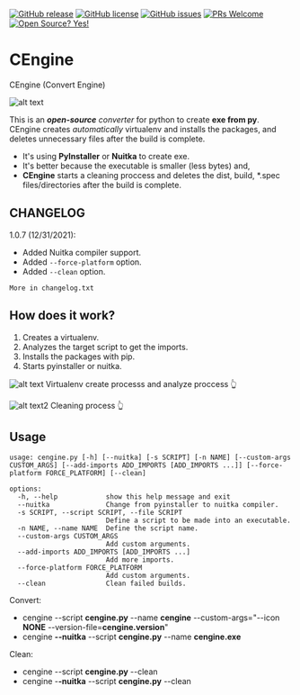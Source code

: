 [![GitHub release](https://img.shields.io/github/release/Da4ndo/CEngine)](https://gitHub.com/Da4ndo/CEngine/releases/)
[![GitHub license](https://img.shields.io/github/license/Da4ndo/CEngine)](https://github.com/Da4ndo/CEngine/blob/master/LICENSE)
[![GitHub issues](https://img.shields.io/github/issues/Da4ndo/CEngine)](https://GitHub.com/Da4ndo/CEngine/issues/)
[![PRs Welcome](https://img.shields.io/badge/PRs-welcome-brightgreen.svg?style=flat-square)](http://makeapullrequest.com)
[![Open Source? Yes!](https://badgen.net/badge/Open%20Source%20%3F/Yes%21/blue?icon=github)](https://github.com/Da4ndo/CEngine)

# CEngine

CEngine (Convert Engine)

![alt text](https://github.com/Mesteri05/CEngine/blob/main/images/cengine.icon.jpg)

This is an ***open-source*** *converter* for python to create **exe from py**. CEngine creates *automatically* virtualenv and installs the packages, and deletes unnecessary files after the build is complete.

- It's using **PyInstaller** or **Nuitka** to create exe. 
- It's better because the executable is smaller (less bytes) and,
- **CEngine** starts a cleaning proccess and deletes the dist, build, *.spec files/directories after the build is complete.

## CHANGELOG

1.0.7 (12/31/2021):

- Added Nuitka compiler support.
- Added `--force-platform` option.
- Added `--clean` option.

`More in changelog.txt`

## How does it work?

1. Creates a virtualenv.
2. Analyzes the target script to get the imports.
3. Installs the packages with pip.
4. Starts pyinstaller or nuitka.

![alt text](https://github.com/Mesteri05/CEngine/blob/main/images/running_in_console.png)
Virtualenv create processs and analyze proccess 👆

![alt text2](https://github.com/Mesteri05/CEngine/blob/main/images/running_in_console2.png)
Cleaning process 👆

## Usage

```
usage: cengine.py [-h] [--nuitka] [-s SCRIPT] [-n NAME] [--custom-args CUSTOM_ARGS] [--add-imports ADD_IMPORTS [ADD_IMPORTS ...]] [--force-platform FORCE_PLATFORM] [--clean]

options:
  -h, --help            show this help message and exit
  --nuitka              Change from pyinstaller to nuitka compiler.
  -s SCRIPT, --script SCRIPT, --file SCRIPT
                        Define a script to be made into an executable.
  -n NAME, --name NAME  Define the script name.
  --custom-args CUSTOM_ARGS
                        Add custom arguments.
  --add-imports ADD_IMPORTS [ADD_IMPORTS ...]
                        Add more imports.
  --force-platform FORCE_PLATFORM
                        Add custom arguments.
  --clean               Clean failed builds.

```
Convert: 

- cengine --script **cengine.py** --name **cengine** --custom-args="--icon **NONE** --version-file=**cengine.version**"
- cengine **--nuitka** --script **cengine.py** --name **cengine.exe**

Clean:

- cengine --script **cengine.py** --clean
- cengine -**-nuitka** --script **cengine.py** --clean